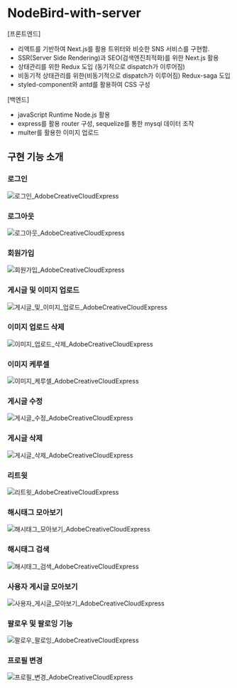 # NodeBird-with-server

[프론트엔드]

- 리액트를 기반하여 Next.js를 활용 트위터와 비슷한 SNS 서비스를 구현함.
- SSR(Server Side Rendering)과 SEO(검색엔진최적화)를 위한 Next.js 활용
- 상태관리를 위한 Redux 도입 (동기적으로 dispatch가 이루어짐)
- 비동기적 상태관리를 위한(비동기적으로 dispatch가 이루어짐) Redux-saga 도입
- styled-component와 antd를 활용하여 CSS 구성

[백엔드]

- javaScript Runtime Node.js 활용
- express를 활용 router 구성, sequelize를 통한 mysql 데이터 조작
- multer를 활용한 이미지 업로드

## 구현 기능 소개

### 로그인

![로그인_AdobeCreativeCloudExpress](https://user-images.githubusercontent.com/61128538/160061150-7b81c83a-c7e2-49ec-84c9-e220e1a5fab4.gif)

### 로그아웃

![로그아웃_AdobeCreativeCloudExpress](https://user-images.githubusercontent.com/61128538/160061163-2475fd02-b6c5-4819-aa12-1416ff26768a.gif)

### 회원가입

![회원가입_AdobeCreativeCloudExpress](https://user-images.githubusercontent.com/61128538/160061174-91001be4-ef6d-4c5a-829e-69d7d832a24b.gif)

### 게시글 및 이미지 업로드

![게시글_및_이미지_업로드_AdobeCreativeCloudExpress](https://user-images.githubusercontent.com/61128538/160061180-86a709c7-3ab4-4059-a0d7-7106b7569cd2.gif)

### 이미지 업로드 삭제

![이미지_업로드_삭제_AdobeCreativeCloudExpress](https://user-images.githubusercontent.com/61128538/160061187-b268c878-fd0e-4bcd-b6ba-6fb03d1e7a10.gif)

### 이미지 케루셀

![이미지_케루셀_AdobeCreativeCloudExpress](https://user-images.githubusercontent.com/61128538/160061193-b4ef64aa-9785-4162-995b-87e1934c2d1b.gif)

### 게시글 수정

![게시글_수정_AdobeCreativeCloudExpress](https://user-images.githubusercontent.com/61128538/160061199-fb37c518-42a4-4575-8690-6a01edad26a3.gif)

### 게시글 삭제

![게시글_삭제_AdobeCreativeCloudExpress](https://user-images.githubusercontent.com/61128538/160061218-33c1bc70-1dc2-4508-bd13-a1a6c9eba058.gif)

### 리트윗

![리트윗_AdobeCreativeCloudExpress](https://user-images.githubusercontent.com/61128538/160061223-22e35b81-3e9a-4e25-bb5d-0427950a9df3.gif)

### 해시태그 모아보기

![해시태그_모아보기_AdobeCreativeCloudExpress](https://user-images.githubusercontent.com/61128538/160061230-fff3dcd6-0dff-4dcb-adac-c62edc467190.gif)

### 해시태그 검색

![해시태그_검색_AdobeCreativeCloudExpress](https://user-images.githubusercontent.com/61128538/160061233-0d112b56-70f9-473c-afe8-d0d923eb5f42.gif)

### 사용자 게시글 모아보기

![사용자_게시글_모아보기_AdobeCreativeCloudExpress](https://user-images.githubusercontent.com/61128538/160061240-b5544495-25a4-4a56-b27c-ed31c886cd55.gif)

### 팔로우 및 팔로잉 기능

![팔로우_팔로잉_AdobeCreativeCloudExpress](https://user-images.githubusercontent.com/61128538/160061529-c3b08204-6509-4f66-933d-45b986d056f9.gif)

### 프로필 변경

![프로필_변경_AdobeCreativeCloudExpress](https://user-images.githubusercontent.com/61128538/160061251-eaaa7baf-febd-425e-ba0a-9a42f968da7e.gif)
